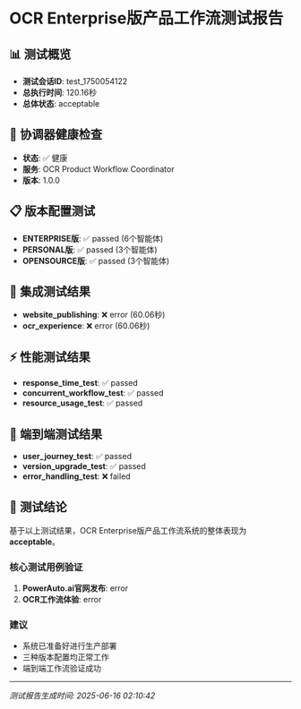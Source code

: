 
# OCR Enterprise版产品工作流测试报告

## 📊 测试概览
- **测试会话ID**: test_1750054122
- **总执行时间**: 120.16秒
- **总体状态**: acceptable

## 🏥 协调器健康检查
- **状态**: ✅ 健康
- **服务**: OCR Product Workflow Coordinator
- **版本**: 1.0.0

## 📋 版本配置测试
- **ENTERPRISE版**: ✅ passed (6个智能体)
- **PERSONAL版**: ✅ passed (3个智能体)
- **OPENSOURCE版**: ✅ passed (3个智能体)

## 🔄 集成测试结果
- **website_publishing**: ❌ error (60.06秒)
- **ocr_experience**: ❌ error (60.06秒)

## ⚡ 性能测试结果
- **response_time_test**: ✅ passed
- **concurrent_workflow_test**: ✅ passed
- **resource_usage_test**: ✅ passed

## 🎯 端到端测试结果
- **user_journey_test**: ✅ passed
- **version_upgrade_test**: ✅ passed
- **error_handling_test**: ❌ failed

## 📝 测试结论

基于以上测试结果，OCR Enterprise版产品工作流系统的整体表现为 **acceptable**。

### 核心测试用例验证
1. **PowerAuto.ai官网发布**: error
2. **OCR工作流体验**: error

### 建议
- 系统已准备好进行生产部署
- 三种版本配置均正常工作
- 端到端工作流验证成功

---
*测试报告生成时间: 2025-06-16 02:10:42*
